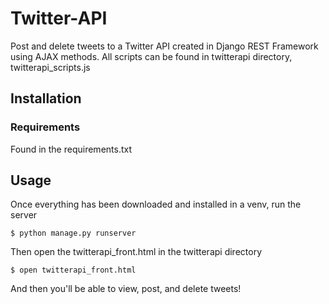 # Twitter-API

Post and delete tweets to a Twitter API created in Django REST Framework using AJAX methods. All scripts can be found in twitterapi directory, twitterapi_scripts.js

## Installation

### Requirements

Found in the requirements.txt

## Usage

Once everything has been downloaded and installed in a venv, run the server
```
$ python manage.py runserver
```

Then open the twitterapi_front.html in the twitterapi directory
```
$ open twitterapi_front.html
```

And then you'll be able to view, post, and delete tweets!
